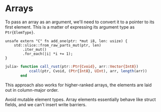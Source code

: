 # Arrays

To pass an array as an argument, we'll need to convert it to a pointer to its first element. This is a matter of expressing its argument type as `Ptr{ElemType}`.

```rust,ignore
unsafe extern "C" fn add_one(ptr: *mut i8, len: usize) {
    std::slice::from_raw_parts_mut(ptr, len)
        .iter_mut()
        .for_each(|i| *i += 1);
}
```

```julia
julia> function call_rust(ptr::Ptr{Cvoid}, arr::Vector{Int8})
           ccall(ptr, Cvoid, (Ptr{Int8}, UInt), arr, length(arr))
       end
```

This approach also works for higher-ranked arrays, the elements are laid out in column-major order.

Avoid mutable element types. Array elements essentially behave like struct fields, and we can't insert write barriers.

